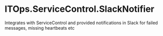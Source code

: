 # ITOps.ServiceControl.SlackNotifier
Integrates with ServiceControl and provided notifications in Slack for failed messages, missing heartbeats etc
